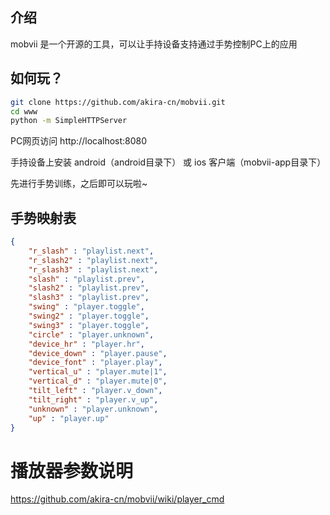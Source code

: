 ## 介绍
mobvii 是一个开源的工具，可以让手持设备支持通过手势控制PC上的应用

## 如何玩？
```bash
git clone https://github.com/akira-cn/mobvii.git
cd www
python -m SimpleHTTPServer
```

PC网页访问 http://localhost:8080

手持设备上安装 android（android目录下） 或 ios 客户端（mobvii-app目录下）

先进行手势训练，之后即可以玩啦~

## 手势映射表 
```json
{
	"r_slash" : "playlist.next",
	"r_slash2" : "playlist.next",
	"r_slash3" : "playlist.next",
	"slash" : "playlist.prev",
	"slash2" : "playlist.prev",
	"slash3" : "playlist.prev",
	"swing" : "player.toggle",
	"swing2" : "player.toggle",
	"swing3" : "player.toggle",
	"circle" : "player.unknown",
	"device_hr" : "player.hr",
	"device_down" : "player.pause",
	"device_font" : "player.play",
	"vertical_u" : "player.mute|1",
	"vertical_d" : "player.mute|0",
	"tilt_left" : "player.v_down",
	"tilt_right" : "player.v_up",
	"unknown" : "player.unknown",
	"up" : "player.up"
}
```

# 播放器参数说明 

https://github.com/akira-cn/mobvii/wiki/player_cmd